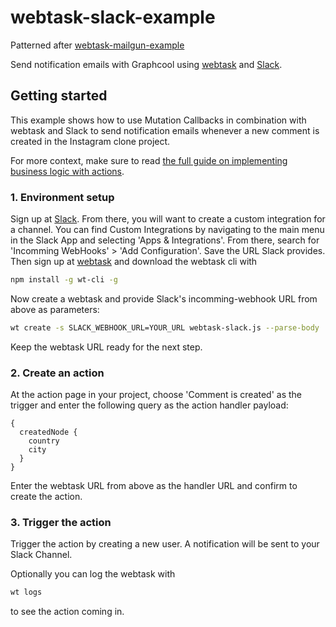 # webtask-slack-example

Patterned after [webtask-mailgun-example](https://github.com/graphcool-examples/webtask-mailgun-email-example)

Send notification emails with Graphcool using [webtask](https://webtask.io/) and [Slack](https://slack.com).

## Getting started

This example shows how to use Mutation Callbacks in combination with webtask and Slack to send notification emails whenever a new comment is created in the Instagram clone project.

For more context, make sure to read [the full guide on implementing business logic with actions](https://graph.cool/docs/guides/implementing-business-logic-using-mutation-callbacks).


### 1. Environment setup

Sign up at [Slack](https://slack.com). From there, you will want to create a custom integration for a channel. You can find Custom Integrations by navigating to the main menu in the Slack App and selecting 'Apps & Integrations'. From there, search for 'Incomming WebHooks' > 'Add Configuration'. Save the URL Slack provides. Then sign up at [webtask](https://webtask.io/) and download the webtask cli with

```sh
npm install -g wt-cli -g
```

Now create a webtask and provide Slack's incomming-webhook URL from above as parameters:

```sh
wt create -s SLACK_WEBHOOK_URL=YOUR_URL webtask-slack.js --parse-body
```

Keep the webtask URL ready for the next step.

### 2. Create an action

At the action page in your project, choose 'Comment is created' as the trigger and enter the following query as the action handler payload:
```grapqhl
{
  createdNode {
    country
    city
  }
}
```

Enter the webtask URL from above as the handler URL and confirm to create the action.

### 3. Trigger the action

Trigger the action by creating a new user. A notification will be sent to your Slack Channel.

Optionally you can log the webtask with

```sh
wt logs
```
to see the action coming in.
